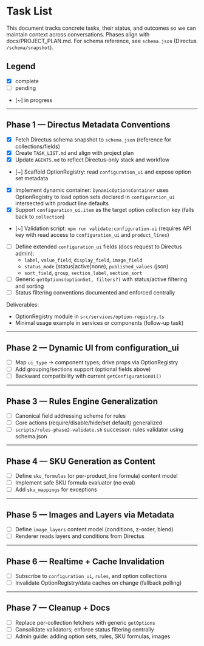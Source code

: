 # Task List

This document tracks concrete tasks, their status, and outcomes so we can maintain context across conversations. Phases align with docs/PROJECT_PLAN.md. For schema reference, see `schema.json` (Directus `/schema/snapshot`).

## Legend
- [x] complete
- [ ] pending
- [~] in progress

---

## Phase 1 — Directus Metadata Conventions

- [x] Fetch Directus schema snapshot to `schema.json` (reference for collections/fields)
- [x] Create `TASK_LIST.md` and align with project plan
- [x] Update `AGENTS.md` to reflect Directus-only stack and workflow
- [~] Scaffold OptionRegistry: read `configuration_ui` and expose option set metadata
- [x] Implement dynamic container: `DynamicOptionsContainer` uses OptionRegistry to load option sets declared in `configuration_ui` intersected with product line defaults
- [x] Support `configuration_ui.item` as the target option collection key (falls back to `collection`)
- [~] Validation script: `npm run validate:configuration-ui` (requires API key with read access to `configuration_ui` and `product_lines`)
- [ ] Define extended `configuration_ui` fields (docs request to Directus admin):
  - `label`, `value_field`, `display_field`, `image_field`
  - `status_mode` (status|active|none), `published_values` (json)
  - `sort_field`, `group`, `section_label`, `section_sort`
- [ ] Generic `getOptions(optionSet, filters?)` with status/active filtering and sorting
- [ ] Status filtering conventions documented and enforced centrally

Deliverables:
- OptionRegistry module in `src/services/option-registry.ts`
- Minimal usage example in services or components (follow-up task)

---

## Phase 2 — Dynamic UI from configuration_ui

- [ ] Map `ui_type` → component types; drive props via OptionRegistry
- [ ] Add grouping/sections support (optional fields above)
- [ ] Backward compatibility with current `getConfigurationUi()`

---

## Phase 3 — Rules Engine Generalization

- [ ] Canonical field addressing scheme for rules
- [ ] Core actions (require/disable/hide/set default) generalized
- [ ] `scripts/rules-phase2-validate.sh` successor: rules validator using schema.json

---

## Phase 4 — SKU Generation as Content

- [ ] Define `sku_formulas` (or per-product_line formula) content model
- [ ] Implement safe SKU formula evaluator (no eval)
- [ ] Add `sku_mappings` for exceptions

---

## Phase 5 — Images and Layers via Metadata

- [ ] Define `image_layers` content model (conditions, z-order, blend)
- [ ] Renderer reads layers and conditions from Directus

---

## Phase 6 — Realtime + Cache Invalidation

- [ ] Subscribe to `configuration_ui`, `rules`, and option collections
- [ ] Invalidate OptionRegistry/data caches on change (fallback polling)

---

## Phase 7 — Cleanup + Docs

- [ ] Replace per-collection fetchers with generic `getOptions`
- [ ] Consolidate validators; enforce status filtering centrally
- [ ] Admin guide: adding option sets, rules, SKU formulas, images
